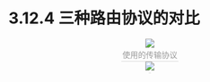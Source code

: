 #  3.12.4 三种路由协议的对比

<center><img src="https://youpai.roccoshi.top/img/20200714183344.png"><br><div style="border-bottom: 1px solid #d9d9d9;display: inline-block;color: #999;    padding: 2px;">使用的传输协议</div> </center>



<center><img src="https://youpai.roccoshi.top/img/20200714183409.png"><br><div style="border-bottom: 1px solid #d9d9d9;display: inline-block;color: #999;    padding: 2px;"></div> </center>

